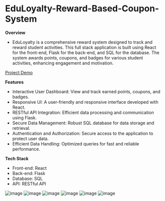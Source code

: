 # EduLoyalty-Reward-Based-Coupon-System

**Overview**
- EduLoyalty is a comprehensive reward system designed to track and reward student activities. This full stack application is built using React for the front-end, Flask for the back-end, and SQL for the database. The system awards points, coupons, and badges for various student activities, enhancing engagement and motivation.


[Project Demo](https://youtu.be/6rA2CSTwqnw)


**Features**
- Interactive User Dashboard: View and track earned points, coupons, and badges.
- Responsive UI: A user-friendly and responsive interface developed with React.
- RESTful API Integration: Efficient data processing and communication using Flask.
- Secure Data Management: Robust SQL database for data storage and retrieval.
- Authentication and Authorization: Secure access to the application to protect user data.
- Efficient Data Handling: Optimized queries for fast and reliable performance.


**Tech Stack**
- Front-end: React
- Back-end: Flask
- Database: SQL
- API: RESTful API

![image](https://github.com/ParishaD6/EduLoyalty/assets/161776677/42e11036-a939-4819-ab0e-fe83841c6ae0)
![image](https://github.com/ParishaD6/EduLoyalty/assets/161776677/0f75ddac-669b-42a6-9bc2-76a4551da6cd)
![image](https://github.com/ParishaD6/EduLoyalty/assets/161776677/ded8940b-840d-4efb-9e8f-545f5dbf6d65)
![image](https://github.com/ParishaD6/EduLoyalty/assets/161776677/fe1d546e-a9d1-47e7-9363-79ebc1fca594)
![image](https://github.com/ParishaD6/EduLoyalty/assets/161776677/25af2989-bf47-4eed-9e05-0502d143eb87)
![image](https://github.com/ParishaD6/EduLoyalty/assets/161776677/8db48115-d576-48f0-b1f6-d0c16cd1bc73)
